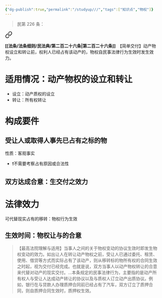 ```yaml
---
{"dg-publish":true,"permalink":"/studyup///","tags":["知识点","物权"]}
---
```


>民第 226 条：
<div class="transclusion internal-embed is-loaded"><a class="markdown-embed-link" href="/////#t226" aria-label="Open link"><svg xmlns="http://www.w3.org/2000/svg" width="24" height="24" viewBox="0 0 24 24" fill="none" stroke="currentColor" stroke-width="2" stroke-linecap="round" stroke-linejoin="round" class="svg-icon lucide-link"><path d="M10 13a5 5 0 0 0 7.54.54l3-3a5 5 0 0 0-7.07-7.07l-1.72 1.71"></path><path d="M14 11a5 5 0 0 0-7.54-.54l-3 3a5 5 0 0 0 7.07 7.07l1.71-1.71"></path></svg></a><div class="markdown-embed">



**[[法条/法条细则/民法典/第二百二十六条\|第二百二十六条]]**　【简单交付】动产物权设立和转让前，权利人已经占有该动产的，物权自民事法律行为生效时发生效力。 

</div></div>

# 适用情况：动产物权的设立和转让
- 设立：动产质权的设立
- 转让：所有权转让
# 构成要件
## 受让人或取得人事先已占有之标的物
性质：客观事实
- ❗不需要考察占有原因或合法性
## 双方达成合意：生交付之效力
# 法律效力
可代替现实占有的移转：物权行为生效
## 生效时间：物权让与的合意
>【最高法院理解与适用】当事人之间的关于物权变动的协议生效时即发生物权变动的效力。如出让人在转让动产物权之前，受让人已通过委托、租赁、使用、借贷等方式而实际占有了该动产，则从移转标的物所有权的合同生效之时起，视为交付已经完成。也就是说，双方当事人以动产物权转让的合意来代替对动产的现实交付。…本条规定的民事法律行为，主要指的是动产所有权人与受让人达成动产转让的协议以及与质权人订立动产出质协议。例如，银行在与贷款人办理质押合同前已经占有了汽车，双方订立了质押合同，则自质押合同生效时，质押权生效。